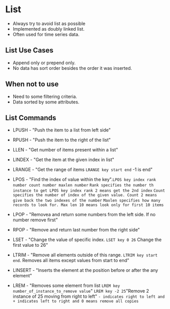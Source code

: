 # List
- Always try to avoid list as possible
- Implemented as doubly linked list.
- Often used for time series data.

## List Use Cases
- Append only or prepend only.
- No data has sort order besides the order it was inserted.

## When not to use
- Need to some filtering criteria.
- Data sorted by some attributes.


## List Commands
- LPUSH          -   "Push the item to a list from left side"
- RPUSH          -   "Push the item to the right of the list"
- LLEN           -   "Get number of items present within a list"
- LINDEX         -   "Get the item at the given index in list"
- LRANGE         -   "Get the range of items `LRANGE key start end` -1 is end"
- LPOS           -   "Find the index of value within the key".`LPOS key index rank number count number maxlen number`
`Rank specifies the number th instance to get LPOS key index rank 2 means get the 2nd index`
`Count specifies the number of index of the given value. Count 2 means give back the two indexes of the number`
`Maxlen specifies how many records to look for. Max len 10 means look only for first 10 items`

- LPOP           -   "Removea and return some numbers from the left side. If no number remove first"
- RPOP           -   "Remove and return last number from the right side"
- LSET           -   "Change the value of specific index. `LSET key 0 26` Change the first value to 26"
- LTRIM          -   "Remove all elements outside of this range. `LTRIM key start end`. Removes all items except values from start to end"
- LINSERT        -   "Inserts the element at the position before or after the any element"
- LREM           -   "Removes some element from list `LREM key number_of_instance_to_remove value`"
`LREM key -2 25`"Remove 2 instance of 25 moving from right to left"
`- indicates right to left and + indicates left to right and 0 means remove all copies`
